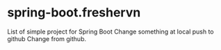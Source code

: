 # spring-boot.freshervn
List of simple project for Spring Boot
Change something at local push to github
Change from github.
